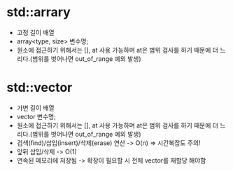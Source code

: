 # std::arrary
* 고정 길이 배열
* array<type, size> 변수명;
* 원소에 접근하기 위해서는 [], at 사용 가능하며 at은 범위 검사를 하기 때문에 더 느리다.(범위를 벗어나면 out_of_range 예외 발생)
# std::vector
* 가변 길이 배열
* vector<type> 변수명;
* 원소에 접근하기 위해서는 [], at 사용 가능하며 at은 범위 검사를 하기 때문에 더 느리다.(범위를 벗어나면 out_of_range 예외 발생)
* 검색(find)/삽입(insert)/삭제(erase) 연산 -> O(n) => 시간복잡도 주의!
* 앞뒤 삽입/삭제 -> O(1)
* 연속된 메모리에 저장됨 -> 확장이 필요할 시 전체 vector를 재할당 해야함
